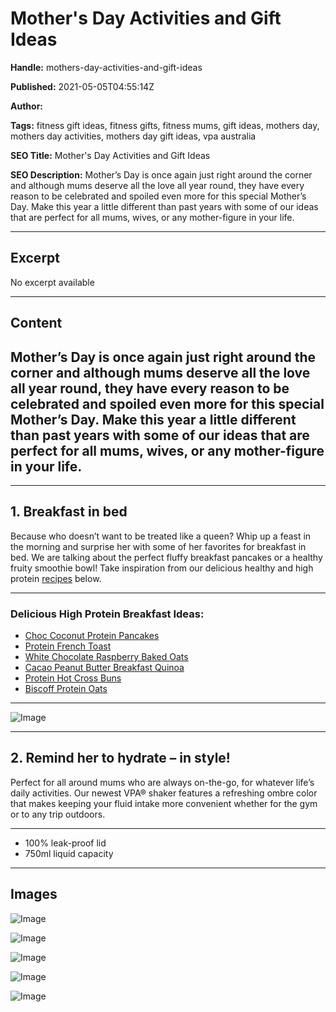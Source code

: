 # Mother's Day Activities and Gift Ideas

**Handle:** mothers-day-activities-and-gift-ideas

**Published:** 2021-05-05T04:55:14Z

**Author:**  

**Tags:** fitness gift ideas, fitness gifts, fitness mums, gift ideas, mothers day, mothers day activities, mothers day gift ideas, vpa australia

**SEO Title:** Mother's Day Activities and Gift Ideas

**SEO Description:** Mother’s Day is once again just right around the corner and although mums deserve all the love all year round, they have every reason to be celebrated and spoiled even more for this special Mother’s Day. Make this year a little different than past years with some of our ideas that are perfect for all mums, wives, or any mother-figure in your life. 

---

## Excerpt

No excerpt available

---

## Content

## Mother’s Day is once again just right around the corner and although mums deserve all the love all year round, they have every reason to be celebrated and spoiled even more for this special Mother’s Day. Make this year a little different than past years with some of our ideas that are perfect for all mums, wives, or any mother-figure in your life.

---

## 1. Breakfast in bed

Because who doesn’t want to be treated like a queen? Whip up a feast in the morning and surprise her with some of her favorites for breakfast in bed. We are talking about the perfect fluffy breakfast pancakes or a healthy fruity smoothie bowl! Take inspiration from our delicious healthy and high protein [recipes](https://www.vpa.com.au/blogs/recipes) below.

---

### Delicious High Protein Breakfast Ideas:

- [Choc Coconut Protein Pancakes](https://www.vpa.com.au/blogs/recipes/choc-coconut-protein-pancakes)
- [Protein French Toast](https://www.vpa.com.au/blogs/recipes/protein-french-toast)
- [White Chocolate Raspberry Baked Oats](https://www.vpa.com.au/blogs/recipes/raspberry-macadamia-white-chocolate-baked-oats)
- [Cacao Peanut Butter Breakfast Quinoa](https://www.vpa.com.au/blogs/recipes/cacao-peanut-butter-breakfast-quinoa)
- [Protein Hot Cross Buns](https://www.vpa.com.au/blogs/recipes/protein-hot-cross-buns)
- [Biscoff Protein Oats](https://www.vpa.com.au/blogs/recipes/biscoff-protein-oats)

---

![Image](https://i.shgcdn.com/e274eec3-c92d-4936-93c6-99d74e09a680/-/format/auto/-/preview/3000x3000/-/quality/lighter/)

---

## 2. Remind her to hydrate – in style!

Perfect for all around mums who are always on-the-go, for whatever life’s daily activities. Our newest VPA® shaker features a refreshing ombre color that makes keeping your fluid intake more convenient whether for the gym or to any trip outdoors.

---

- 100% leak-proof lid
- 750ml liquid capacity

---

## Images

![Image](undefined)

![Image](undefined)

![Image](undefined)

![Image](undefined)

![Image](undefined)

